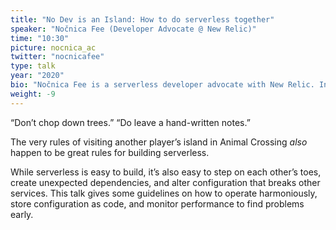 ```yaml
---
title: "No Dev is an Island: How to do serverless together"
speaker: "Nočnica Fee (Developer Advocate @ New Relic)"
time: "10:30"
picture: nocnica_ac
twitter: "nocnicafee"
type: talk
year: "2020"
bio: "Nočnica Fee is a serverless developer advocate with New Relic. In her spare time, she enjoys hardware hacking and hand sewing. She’s the author of numerous articles and essays on serverless technology and culture, and writes regularly for The New Stack. She dislikes tarantulas no matter what they’re worth."
weight: -9
---
```


“Don’t chop down trees.” “Do leave a hand-written notes.”

The very rules of visiting another player’s island in Animal Crossing *also* happen to be great rules for building serverless.

While serverless is easy to build, it’s also easy to step on each other’s toes, create unexpected dependencies, and alter configuration that breaks other services. This talk gives some guidelines on how to operate harmoniously, store configuration as code, and monitor performance to find problems early.
